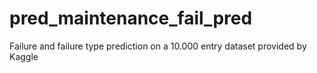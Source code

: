 # pred_maintenance_fail_pred
Failure and failure type prediction on a 10.000 entry dataset provided by Kaggle
